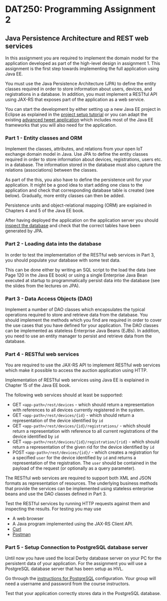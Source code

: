 # DAT250: Programming Assignment 2

## Java Persistence Architecture and REST web services

In this assignment you are required to implement the domain model for the application developed as part of the high-level design in assignment 1. This assignment is the first step towards implementing the full application using Java EE.

You must use the Java Persistence Architecture (JPA) to define the entity classes required in order to store information about users, devices, and registrations in a database. In addition, you must implement a RESTful API using JAX-RS that exposes part of the application as a web service.

You can start the development by either setting up a new Java EE project in Eclipse as explained in the [project setup tutorial](https://github.com/selabhvl/dat250public/wiki/Creating-a-new-Java-EE-application-project) or you can adapt the existing [advanced tweet application](https://github.com/selabhvl/dat250public/wiki/Running-an-advanced-Java-EE-application) which includes most of the Java EE frameworks that you will also need for the application.

### Part 1 - Entity classes and ORM

Implement the classes, attributes, and relations from your open IoT exchange domain model in Java. Use JPA to define the entity classes required in order to store information about devices, registrations, users etc. in a database. The information stored in the database must also capture the relations (associations) between the classes. 

As part of the this, you also have to define the persistence unit for your application. It might be a good idea to start adding one class to the application and check that corresponding database table is created (see below). Gradually, more entity classes can then be added.

Persistence units and object-relational mapping (ORM) are explained in Chapters 4 and 5 of the Java EE book.

After having deployed the application on the application server you should [inspect the database](https://github.com/selabhvl/dat250public/wiki/Debug-and-Database-inspection-in-Eclipse) and check that the correct tables have been generated by JPA.

### Part 2 - Loading data into the database

In order to test the implementation of the RESTful web services in Part 3, you should populate your database with some test data.

This can be done either by writing an SQL script to the load the data (see Page 120 in the Java EE book) or using a single Enterprise Java Bean executed at startup to programmatically persist data into the database (see the slides from the lectures on JPA).

### Part 3 - Data Access Objects (DAO)

Implement a number of DAO classes which encapsulates the typical operations required to store and retrieve data from the database. You should implement the methods which you find are required in order to cover the use cases that you have defined for your application. The DAO classes can be implemented as stateless Enterprise Java Beans (EJBs). In addition, you need to use an entity manager to persist and retrieve data from the database.

### Part 4 - RESTful web services

You are required to use the JAX-RS API to implement RESTful web services which make it possible to access the auction application using HTTP.

Implementation of RESTful web services using Java EE is explained in Chapter 15 of the Java EE book.

The following web services should at least be supported:

- GET `<app-path>/rest/devices` - which should return a representation with references to all devices currently registered in the system.
- GET `<app-path>/rest/devices/{id}` - which should return a representation of the device identified by `id`
- GET `<app-path>/rest/devices/{id}/registrations/` - which should return a representation with reference to all current registrations of the device identified by `id`
- GET `<app-path>/rest/devices/{id}/registration/{rid}` - which should return a representation of the given rid for the device identified by `id`
- POST `<app-path>/rest/devices/{id}/` - which creates a registration for a specified `user` for the device identified by `id` and returns a representation of the registration. The `user` should be contained in the payload of the request (or optionally as a query parameter).

The RESTful web services are required to support both XML and JSON formats as representation of resources. The underlying business methods that provide the services can be implemented using stateless enterprise beans and use the DAO classes defined in Part 3.

Test the RESTful services by running HTTP requests against them and inspecting the results. For testing you may use

- A web browser
- A Java program implemented using the JAX-RS Client API.
- [Curl](https://curl.haxx.se)
- [Postman](https://learning.getpostman.com/?_ga=2.261200462.231504413.1536569579-264554042.1522913654)

### Part 5 - Setup Connection to PostgreSQL database server

Until now you have used the local Derby database server on your PC for the persistent data of your application. For the assignment you will use a PostgreSQL database server that has been setup as HVL.

Go through the [instructions for PostgreSQL](https://github.com/selabhvl/dat250public/wiki/PostgreSQL-database-server-configuration) configuration. Your group will need a username and password from the course instructors.

Test that your application correctly stores data in the PostgreSQL database.
